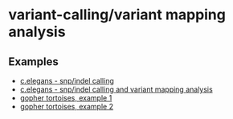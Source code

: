 # variant-calling/variant mapping analysis

## Examples

- [c.elegans - snp/indel calling](https://github.com/jelber2/variant-calling/blob/main/da0028.md)
- [c.elegans - snp/indel calling and variant mapping analysis](https://github.com/jelber2/variant-calling/blob/main/da0033.md)
- [gopher tortoises, example 1](https://github.com/jelber2/immunome_2014/blob/master/README.md)
- [gopher tortoises, example 2](https://github.com/jelber2/immunome_urtd/blob/master/README.md)

